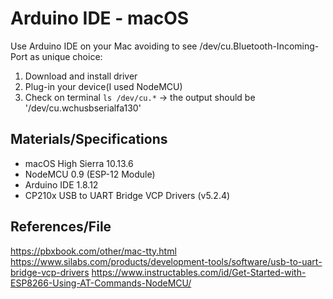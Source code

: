 # Arduino IDE - macOS
Use Arduino IDE on your Mac avoiding  to see /dev/cu.Bluetooth-Incoming-Port as unique choice:

1. Download and install driver
2. Plug-in your device(I used NodeMCU)
3. Check on terminal `ls /dev/cu.*` -> the output should be '/dev/cu.wchusbserialfa130'

## Materials/Specifications
- macOS High Sierra 10.13.6
- NodeMCU 0.9 (ESP-12 Module)
- Arduino IDE 1.8.12
- CP210x USB to UART Bridge VCP Drivers (v5.2.4)

## References/File
https://pbxbook.com/other/mac-tty.html
https://www.silabs.com/products/development-tools/software/usb-to-uart-bridge-vcp-drivers
https://www.instructables.com/id/Get-Started-with-ESP8266-Using-AT-Commands-NodeMCU/

